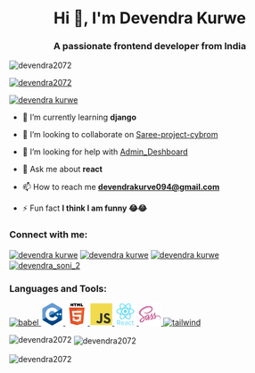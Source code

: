 
<h1 align="center">Hi 👋, I'm Devendra Kurwe</h1>
<h3 align="center">A passionate frontend developer from India</h3>

<p align="left"> <img src="https://komarev.com/ghpvc/?username=devendra2072&label=Profile%20views&color=0e75b6&style=flat" alt="devendra2072" /> </p>

<p align="left"> <a href="https://github.com/ryo-ma/github-profile-trophy"><img src="https://github-profile-trophy.vercel.app/?username=devendra2072" alt="devendra2072" /></a> </p>

<p align="left"> <a href="https://twitter.com/devendra kurwe" target="blank"><img src="https://img.shields.io/twitter/follow/devendra kurwe?logo=twitter&style=for-the-badge" alt="devendra kurwe" /></a> </p>

- 🌱 I’m currently learning **django**

- 👯 I’m looking to collaborate on [Saree-project-cybrom](https://github.com/devendra2072/Saree-project-cybrom)

- 🤝 I’m looking for help with [Admin_Deshboard](https://github.com/devendra2072/Admin_Deshboard)

- 💬 Ask me about **react**

- 📫 How to reach me **devendrakurve094@gmail.com**

- ⚡ Fun fact **I think I am funny 😂😂**

<h3 align="left">Connect with me:</h3>
<p align="left">
<a href="https://twitter.com/devendra kurwe" target="blank"><img align="center" src="https://raw.githubusercontent.com/rahuldkjain/github-profile-readme-generator/master/src/images/icons/Social/twitter.svg" alt="devendra kurwe" height="30" width="40" /></a>
<a href="https://linkedin.com/in/devendra kurwe" target="blank"><img align="center" src="https://raw.githubusercontent.com/rahuldkjain/github-profile-readme-generator/master/src/images/icons/Social/linked-in-alt.svg" alt="devendra kurwe" height="30" width="40" /></a>
<a href="https://fb.com/devendra kurwe" target="blank"><img align="center" src="https://raw.githubusercontent.com/rahuldkjain/github-profile-readme-generator/master/src/images/icons/Social/facebook.svg" alt="devendra kurwe" height="30" width="40" /></a>
<a href="https://instagram.com/devendra_soni_2" target="blank"><img align="center" src="https://raw.githubusercontent.com/rahuldkjain/github-profile-readme-generator/master/src/images/icons/Social/instagram.svg" alt="devendra_soni_2" height="30" width="40" /></a>
</p>

<h3 align="left">Languages and Tools:</h3>
<p align="left"> <a href="https://babeljs.io/" target="_blank" rel="noreferrer"> <img src="https://www.vectorlogo.zone/logos/babeljs/babeljs-icon.svg" alt="babel" width="40" height="40"/> </a> <a href="https://www.w3schools.com/cpp/" target="_blank" rel="noreferrer"> <img src="https://raw.githubusercontent.com/devicons/devicon/master/icons/cplusplus/cplusplus-original.svg" alt="cplusplus" width="40" height="40"/> </a> <a href="https://www.w3.org/html/" target="_blank" rel="noreferrer"> <img src="https://raw.githubusercontent.com/devicons/devicon/master/icons/html5/html5-original-wordmark.svg" alt="html5" width="40" height="40"/> </a> <a href="https://developer.mozilla.org/en-US/docs/Web/JavaScript" target="_blank" rel="noreferrer"> <img src="https://raw.githubusercontent.com/devicons/devicon/master/icons/javascript/javascript-original.svg" alt="javascript" width="40" height="40"/> </a> <a href="https://reactjs.org/" target="_blank" rel="noreferrer"> <img src="https://raw.githubusercontent.com/devicons/devicon/master/icons/react/react-original-wordmark.svg" alt="react" width="40" height="40"/> </a> <a href="https://sass-lang.com" target="_blank" rel="noreferrer"> <img src="https://raw.githubusercontent.com/devicons/devicon/master/icons/sass/sass-original.svg" alt="sass" width="40" height="40"/> </a> <a href="https://tailwindcss.com/" target="_blank" rel="noreferrer"> <img src="https://www.vectorlogo.zone/logos/tailwindcss/tailwindcss-icon.svg" alt="tailwind" width="40" height="40"/> </a> </p>

<p><img align="left" src="https://github-readme-stats.vercel.app/api/top-langs?username=devendra2072&show_icons=true&locale=en&layout=compact" alt="devendra2072" /></p>

<p>&nbsp;<img align="center" src="https://github-readme-stats.vercel.app/api?username=devendra2072&show_icons=true&locale=en" alt="devendra2072" /></p>

<p><img align="center" src="https://github-readme-streak-stats.herokuapp.com/?user=devendra2072&" alt="devendra2072" /></p>
